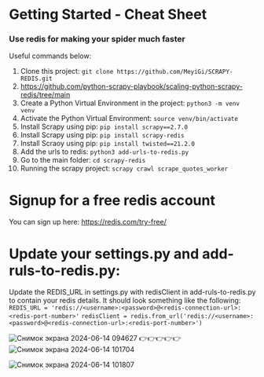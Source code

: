 # Getting Started - Cheat Sheet
### Use redis for making your spider much faster

Useful commands below:
1. Clone this project: `git clone https://github.com/MeyiGi/SCRAPY-REDIS.git`
2. https://github.com/python-scrapy-playbook/scaling-python-scrapy-redis/tree/main
3. Create a Python Virtual Environment in the project: `python3 -m venv venv`
4. Activate the Python Virtual Environment: `source venv/bin/activate`
5. Install Scrapy using pip: `pip install scrapy==2.7.0`
6. Install Scrapy using pip: `pip install scrapy-redis`
7. Install Scraoy using pip: `pip install twisted==21.2.0`
8. Add the urls to redis: `python3 add-urls-to-redis.py`
9. Go to the main folder: `cd scrapy-redis`
10. Running the scrapy project: `scrapy crawl scrape_quotes_worker` 


# Signup for a free redis account
You can sign up here: https://redis.com/try-free/

# Update your settings.py and add-ruls-to-redis.py:
Update the REDIS_URL in settings.py with redisClient in add-ruls-to-redis.py to contain your redis details.
It should look something like the following:
`REDIS_URL = 'redis://<username>:<password>@<redis-connection-url>:<redis-port-number>'`
`redisClient = redis.from_url('redis://<username>:<password>@<redis-connection-url>:<redis-port-number>')`


![Снимок экрана 2024-06-14 094627](https://github.com/MeyiGi/SCRAPY-REDIS/assets/130828110/928e6739-93af-47a6-a526-c566e3517479)  👉👉👉👉👉 ![Снимок экрана 2024-06-14 101704](https://github.com/MeyiGi/SCRAPY-REDIS/assets/130828110/da663a6a-043d-43a6-a058-241a7fcf730f)

![Снимок экрана 2024-06-14 101807](https://github.com/MeyiGi/SCRAPY-REDIS/assets/130828110/7d85d006-023d-40d2-b2ea-72022516a269)


